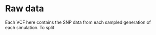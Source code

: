 # Raw data
Each VCF here contains the SNP data from each sampled generation of each simulation. To split
